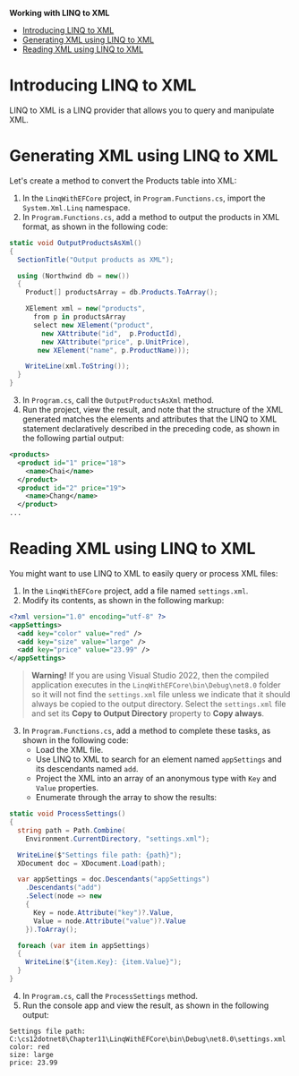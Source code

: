 **Working with LINQ to XML**

- [Introducing LINQ to XML](#introducing-linq-to-xml)
- [Generating XML using LINQ to XML](#generating-xml-using-linq-to-xml)
- [Reading XML using LINQ to XML](#reading-xml-using-linq-to-xml)


# Introducing LINQ to XML

LINQ to XML is a LINQ provider that allows you to query and manipulate XML.

# Generating XML using LINQ to XML

Let's create a method to convert the Products table into XML:

1.	In the `LinqWithEFCore` project, in `Program.Functions.cs`, import the `System.Xml.Linq` namespace.
2.	In `Program.Functions.cs`, add a method to output the products in XML format, as shown in the following code:
```cs
static void OutputProductsAsXml()
{
  SectionTitle("Output products as XML");

  using (Northwind db = new())
  {
    Product[] productsArray = db.Products.ToArray();

    XElement xml = new("products",
      from p in productsArray
      select new XElement("product",
        new XAttribute("id",  p.ProductId),
        new XAttribute("price", p.UnitPrice),
       new XElement("name", p.ProductName)));

    WriteLine(xml.ToString());
  }
}
```

3.	In `Program.cs`, call the `OutputProductsAsXml` method.
4.	Run the project, view the result, and note that the structure of the XML generated matches the elements and attributes that the LINQ to XML statement declaratively described in the preceding code, as shown in the following partial output:
```xml
<products>
  <product id="1" price="18">
    <name>Chai</name>
  </product>
  <product id="2" price="19">
    <name>Chang</name>
  </product>
...
```

# Reading XML using LINQ to XML

You might want to use LINQ to XML to easily query or process XML files:

1.	In the `LinqWithEFCore` project, add a file named `settings.xml`.
2.	Modify its contents, as shown in the following markup:
```xml
<?xml version="1.0" encoding="utf-8" ?>
<appSettings>
  <add key="color" value="red" />
  <add key="size" value="large" />
  <add key="price" value="23.99" />
</appSettings>
```

> **Warning!** If you are using Visual Studio 2022, then the compiled application executes in the `LinqWithEFCore\bin\Debug\net8.0` folder so it will not find the `settings.xml` file unless we indicate that it should always be copied to the output directory. Select the `settings.xml` file and set its **Copy to Output Directory** property to **Copy always**.

3.	In `Program.Functions.cs`, add a method to complete these tasks, as shown in the following code:
    - Load the XML file.
    - Use LINQ to XML to search for an element named `appSettings` and its descendants named `add`.
    - Project the XML into an array of an anonymous type with `Key` and `Value` properties.
    - Enumerate through the array to show the results:
```cs
static void ProcessSettings()
{
  string path = Path.Combine(
    Environment.CurrentDirectory, "settings.xml");

  WriteLine($"Settings file path: {path}");
  XDocument doc = XDocument.Load(path);

  var appSettings = doc.Descendants("appSettings")
    .Descendants("add")
    .Select(node => new
    {
      Key = node.Attribute("key")?.Value,
      Value = node.Attribute("value")?.Value
    }).ToArray();

  foreach (var item in appSettings)
  {
    WriteLine($"{item.Key}: {item.Value}");
  }
}
```

4.	In `Program.cs`, call the `ProcessSettings` method.
5.	Run the console app and view the result, as shown in the following output:
```
Settings file path: C:\cs12dotnet8\Chapter11\LinqWithEFCore\bin\Debug\net8.0\settings.xml
color: red 
size: large 
price: 23.99
```
